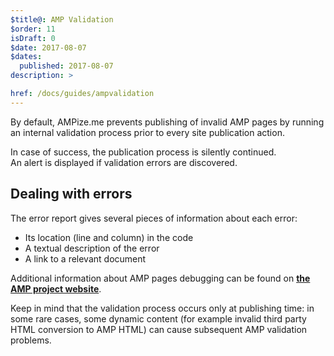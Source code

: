 ```yaml
---
$title@: AMP Validation
$order: 11
isDraft: 0
$date: 2017-08-07
$dates:
  published: 2017-08-07
description: >

href: /docs/guides/ampvalidation
---
```


By default, AMPize.me prevents publishing of invalid AMP pages by running an internal validation process prior to every site publication action.

In case of success, the publication process is silently continued.  
An alert is displayed if validation errors are discovered.

<amp-img src="/static/img/validation-alert.png"  width="385"  height="194"  layout="fixed" alt="settings"></amp-img>

## Dealing with errors

The error report gives several pieces of information about each error:

* Its location (line and column) in the code
* A textual description of the error
* A link to a relevant document

<amp-img src="/static/img/validation-report.png"  width="1628"  height="835"  layout="responsive" alt="settings"></amp-img>

Additional information about AMP pages debugging can be found on **[the AMP project website](https://www.ampproject.org/docs/guides/validate)**.

Keep in mind that the validation process occurs only at publishing time: in some rare cases, some dynamic content (for example invalid third party HTML conversion to AMP HTML) can cause subsequent AMP validation problems.
